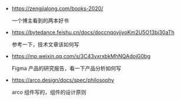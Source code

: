 - https://zengjialong.com/books-2020/

  一个博主看到的两本好书

- https://bytedance.feishu.cn/docs/doccnqovjjyoKm2U5O13bj30aTh

  参考一下，技术文章该如何写

- https://mp.weixin.qq.com/s/3C43vxrxbkMhNQAdojG0bg

  Figma 产品的研究报告，看一下产品分析如何写

- https://arco.design/docs/spec/philosophy

  arco 组件写的，组件的设计原则



